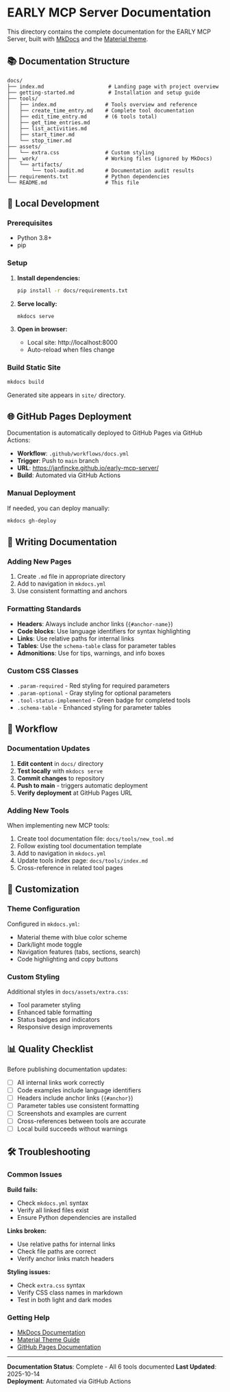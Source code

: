 # EARLY MCP Server Documentation

This directory contains the complete documentation for the EARLY MCP Server, built with [MkDocs](https://www.mkdocs.org/) and the [Material theme](https://squidfunk.github.io/mkdocs-material/).

## 📚 Documentation Structure

```
docs/
├── index.md                     # Landing page with project overview
├── getting-started.md           # Installation and setup guide  
├── tools/
│   ├── index.md                # Tools overview and reference
│   ├── create_time_entry.md    # Complete tool documentation
│   ├── edit_time_entry.md      # (6 tools total)
│   ├── get_time_entries.md
│   ├── list_activities.md
│   ├── start_timer.md
│   └── stop_timer.md
├── assets/
│   └── extra.css               # Custom styling
├── _work/                      # Working files (ignored by MkDocs)
│   └── artifacts/
│       └── tool-audit.md       # Documentation audit results
├── requirements.txt            # Python dependencies
└── README.md                   # This file
```

## 🚀 Local Development

### Prerequisites

- Python 3.8+
- pip

### Setup

1. **Install dependencies:**
   ```bash
   pip install -r docs/requirements.txt
   ```

2. **Serve locally:**
   ```bash
   mkdocs serve
   ```

3. **Open in browser:**
   - Local site: http://localhost:8000
   - Auto-reload when files change

### Build Static Site

```bash
mkdocs build
```

Generated site appears in `site/` directory.

## 🌐 GitHub Pages Deployment

Documentation is automatically deployed to GitHub Pages via GitHub Actions:

- **Workflow**: `.github/workflows/docs.yml`
- **Trigger**: Push to `main` branch
- **URL**: https://janfincke.github.io/early-mcp-server/
- **Build**: Automated via GitHub Actions

### Manual Deployment

If needed, you can deploy manually:

```bash
mkdocs gh-deploy
```

## 📝 Writing Documentation

### Adding New Pages

1. Create `.md` file in appropriate directory
2. Add to navigation in `mkdocs.yml`
3. Use consistent formatting and anchors

### Formatting Standards

- **Headers**: Always include anchor links (`{#anchor-name}`)
- **Code blocks**: Use language identifiers for syntax highlighting
- **Links**: Use relative paths for internal links
- **Tables**: Use the `schema-table` class for parameter tables
- **Admonitions**: Use for tips, warnings, and info boxes

### Custom CSS Classes

- `.param-required` - Red styling for required parameters
- `.param-optional` - Gray styling for optional parameters  
- `.tool-status-implemented` - Green badge for completed tools
- `.schema-table` - Enhanced styling for parameter tables

## 🔄 Workflow

### Documentation Updates

1. **Edit content** in `docs/` directory
2. **Test locally** with `mkdocs serve`
3. **Commit changes** to repository
4. **Push to main** - triggers automatic deployment
5. **Verify deployment** at GitHub Pages URL

### Adding New Tools

When implementing new MCP tools:

1. Create tool documentation file: `docs/tools/new_tool.md`
2. Follow existing tool documentation template
3. Add to navigation in `mkdocs.yml`
4. Update tools index page: `docs/tools/index.md`
5. Cross-reference in related tool pages

## 🎨 Customization

### Theme Configuration

Configured in `mkdocs.yml`:
- Material theme with blue color scheme
- Dark/light mode toggle
- Navigation features (tabs, sections, search)
- Code highlighting and copy buttons

### Custom Styling

Additional styles in `docs/assets/extra.css`:
- Tool parameter styling
- Enhanced table formatting  
- Status badges and indicators
- Responsive design improvements

## 📊 Quality Checklist

Before publishing documentation updates:

- [ ] All internal links work correctly
- [ ] Code examples include language identifiers
- [ ] Headers include anchor links (`{#anchor}`)
- [ ] Parameter tables use consistent formatting
- [ ] Screenshots and examples are current
- [ ] Cross-references between tools are accurate
- [ ] Local build succeeds without warnings

## 🛠️ Troubleshooting

### Common Issues

**Build fails:**
- Check `mkdocs.yml` syntax
- Verify all linked files exist
- Ensure Python dependencies are installed

**Links broken:**
- Use relative paths for internal links
- Check file paths are correct
- Verify anchor links match headers

**Styling issues:**  
- Check `extra.css` syntax
- Verify CSS class names in markdown
- Test in both light and dark modes

### Getting Help

- [MkDocs Documentation](https://www.mkdocs.org/)
- [Material Theme Guide](https://squidfunk.github.io/mkdocs-material/)
- [GitHub Pages Documentation](https://docs.github.com/en/pages)

---

**Documentation Status**: Complete - All 6 tools documented
**Last Updated**: 2025-10-14  
**Deployment**: Automated via GitHub Actions